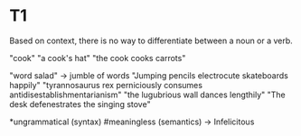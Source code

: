 # T1
Based on context, there is no way to differentiate between a noun or a verb.

"cook"
"a cook's hat"
"the cook cooks carrots"

"word salad" -> jumble of words
"Jumping pencils electrocute skateboards happily"
"tyrannosaurus rex perniciously consumes antidisestablishmentarianism"
"the lugubrious wall dances lengthily"
"The desk defenestrates the singing stove"

*ungrammatical (syntax) #meaningless (semantics) -> Infelicitous

